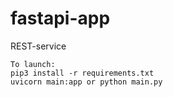 # fastapi-app
REST-service 

```
To launch:
pip3 install -r requirements.txt
uvicorn main:app or python main.py
```
